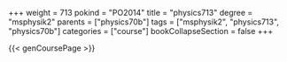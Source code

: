 +++
weight = 713
pokind = "PO2014"
title = "physics713"
degree = "msphysik2"
parents = ["physics70b"]
tags = ["msphysik2", "physics713", "physics70b"]
categories = ["course"]
bookCollapseSection = false
+++

{{< genCoursePage >}}
